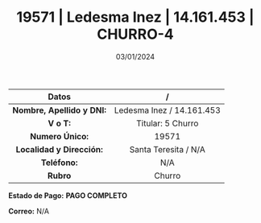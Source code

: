 ﻿---
title: 19571 | Ledesma Inez | 14.161.453 | CHURRO-4
date: 03/01/2024
draft: false
tags: ['santa teresita', 'titular', 'churro']
---

|          **Datos**          |  /  |
|:---------------------------:|:---:|
| **Nombre, Apellido y DNI:** | Ledesma Inez / 14.161.453 |
|          **V o T:**         | Titular: 5 Churro |
|      **Numero Único:**      | 19571 |
|  **Localidad y Dirección:** | Santa Teresita / N/A |
|        **Teléfono:**        | N/A |
|          **Rubro**          | Churro |

**Estado de Pago:** **PAGO COMPLETO**

**Correo:** N/A
